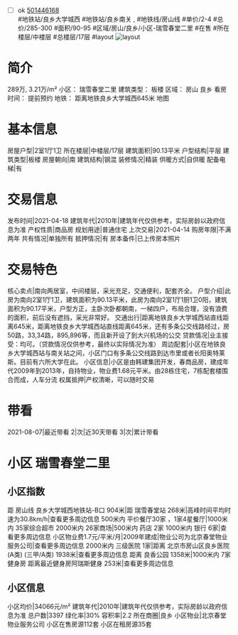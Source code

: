 - [ ] ok [501446168](https://bj.5i5j.com/ershoufang/501446168.html)  
 #地铁站/良乡大学城西 #地铁站/良乡南关 ,  #地铁线/房山线
#单价/2-4 #总价/285-300 #面积/90-95   #区域/房山/良乡/小区-瑞雪春堂二里 #在售 #所在楼层/中楼层 #总楼层/17层 #layout 
![layout](http://image2a.5i5j.com/bdir/layout/292383.jpg_P5.jpg) 
# 简介 
 289万,  3.21万/m² 
小区： 瑞雪春堂二里
建筑类型： 板楼
区域： 房山 良乡
看房时间： 提前预约
地铁： 距离地铁良乡大学城西645米 地图
# 基本信息 
 房屋户型|2室1厅1卫
所在楼层|中楼层/17层
建筑面积|90.13平米
户型结构|平层
建筑类型|板楼
房屋朝向|南
建筑结构|钢混
装修情况|精装
供暖方式|自供暖
配备电梯|有
# 交易信息 
 发布时间|2021-04-18
建筑年代|2010年|建筑年代仅供参考，实际房龄以政府信息为准
产权性质|商品房
规划用途|普通住宅
上次交易|2021-04-14
购房年限|不满两年
共有情况|单独所有
抵押情况|有
房本备件|已上传房本照片
# 交易特色 
 核心卖点|南向两居室，中间楼层，采光充足，交通便利，配套齐全。
户型介绍|此房为南向2室1厅1卫，建筑面积为90.13平米，此房为南向2室1厅1厨1卫0阳，建筑面积为90.17平米，户型方正，主卧次卧都朝南，一梯四户，布局合理，没有浪费的面积，前后没有遮挡，采光非常好。
交通出行|距离地铁良乡大学城西站直线距离645米，距离地铁良乡大学城西站直线距离645米，还有多条公交线路经过，房50路，33,34路，895,896等，而且新开设了到大兴机场的公交
贷款情况|业主接受：均可。（贷款情况仅供参考，最终以实际情况为准）
周边配套|小区在地铁良乡大学城西站与南关站之间，小区门口有多条公交线路到达市里或者长阳奥特莱斯。目前有六所大学在此。
小区信息|小区是由韩建集团开发，春商品房，建成年代2009年到2013年，自持物业，物业费1.68元平米。由28栋住宅，7栋配套楼围合而成，人车分流
权属抵押|产权清晰，可以随时交易
# 带看 
 2021-08-07|最近带看	 2|次|近30天带看	 3|次|累计带看
# 小区 瑞雪春堂二里
## 小区指数 
 距 房山线 良乡大学城西地铁站-B口 904米|距 瑞雪春堂站 268米|高峰时间平均时速为30.8km/h|查看更多周边信息
500米内 平价餐厅30家 ，1家4星餐厅|1000米内 35家综合超市
2000米内 26家商场|500米内 药店 2家
1000米内 银行 6家|查看更多周边信息
小区物业费1.7元/平米/月|2009年建成|物业公司为北京春堂物业服务公司|查看更多周边信息
2000米内 三级医院 1家|距离 北京市房山区良乡医院(A类) (三甲/A类) 1938米|查看更多周边信息
距离 良香公园 1358米|1000米内 7家 健身房
距离最近健身房阿瑞斯健身 253米|查看更多周边信息
## 小区信息 
 小区均价|34066元/m²
建筑年代|2010年|建筑年代仅供参考，实际房龄以政府信息为准
总户数|3397
绿化率|30%
容积率|2.2
所在商圈|良乡
小区物业|北京春堂物业服务公司
小区在售房源112套
小区在租房源35套
